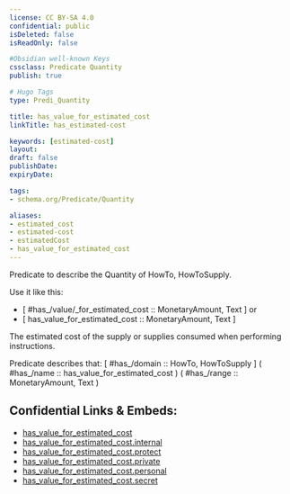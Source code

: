 ```yaml
---
license: CC BY-SA 4.0
confidential: public
isDeleted: false
isReadOnly: false

#Obsidian well-known Keys
cssclass: Predicate Quantity
publish: true

# Hugo Tags
type: Predi_Quantity

title: has_value_for_estimated_cost
linkTitle: has_estimated-cost

keywords: [estimated-cost]
layout: 
draft: false
publishDate:
expiryDate: 

tags:
- schema.org/Predicate/Quantity

aliases:
- estimated_cost
- estimated-cost
- estimatedCost
- has_value_for_estimated_cost
---
```


Predicate to describe the Quantity of HowTo, HowToSupply.

Use it like this: 
- [ #has_/value/_for_estimated_cost :: MonetaryAmount, Text ] or 
- [ has_value_for_estimated_cost :: MonetaryAmount, Text ] 

The estimated cost of the supply or supplies consumed when performing instructions.

Predicate describes that: 
[ #has_/domain  :: HowTo, HowToSupply ]
( #has_/name :: has_value_for_estimated_cost )
( #has_/range :: MonetaryAmount, Text )



## Confidential Links & Embeds: 
- [has_value_for_estimated_cost](../../../../_public/schema.org/Predicate/Quantities/has_value_for_estimated_cost.md) 
- [has_value_for_estimated_cost.internal](../../../../_internal/schema.org/Predicate/Quantities/has_value_for_estimated_cost.internal.md) 
- [has_value_for_estimated_cost.protect](../../../../_protect/schema.org/Predicate/Quantities/has_value_for_estimated_cost.protect.md) 
- [has_value_for_estimated_cost.private](../../../../_private/schema.org/Predicate/Quantities/has_value_for_estimated_cost.private.md) 
- [has_value_for_estimated_cost.personal](../../../../_personal/schema.org/Predicate/Quantities/has_value_for_estimated_cost.personal.md) 
- [has_value_for_estimated_cost.secret](../../../../_secret/schema.org/Predicate/Quantities/has_value_for_estimated_cost.secret.md) 
